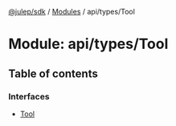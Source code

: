 [@julep/sdk](../README.md) / [Modules](../modules.md) / api/types/Tool

# Module: api/types/Tool

## Table of contents

### Interfaces

- [Tool](../interfaces/api_types_Tool.Tool.md)
